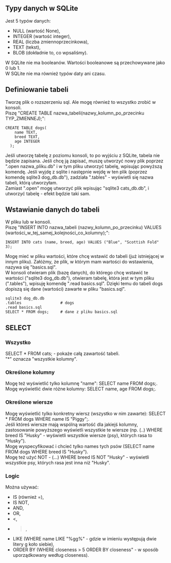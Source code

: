 ## Typy danych w SQLite  
Jest 5 typów danych:  
- NULL (wartość None),  
- INTEGER (wartość integer),  
- REAL (liczba zmiennoprzecinkowa),  
- TEXT (tekst),  
- BLOB (dokładnie to, co wpsaliśmy).  
  
W SQLite nie ma booleanów. Wartości booleanowe są przechowywane jako 0 lub 1.  
W SQLite nie ma również typów daty ani czasu.  
  
## Definiowanie tabeli  
Tworzę plik o rozszerzeniu sql. Ale mogę również to wszystko zrobić w konsoli.  
Piszę "CREATE TABLE nazwa_tabeli(nazwy_kolumn_po_przecinku TYP_ZMIENNEJ);":  
```
CREATE TABLE dogs(
    name TEXT,
    breed TEXT,
    age INTEGER
  );
```
Jeśli utworzę tabelę z poziomu konsoli, to po wyjściu z SQLite, tabela nie będzie zapisana. Jeśli chcę ją zapisać, muszę utworzyć nowy plik poprzez ".open nazwa_pliku.db" i w tym pliku utworzyć tabelę, wpisując powyższą komendę. Jeśli wyjdę z sqlite i następnie wejdę w ten plik (poprzez komendę sqlite3 dog_db.db"), zadziała ".tables" - wyświetli się nazwa tabeli, którą utworzyłam.  
Zamiast ".open" mogę utworzyć plik wpisując "sqlite3 cats_db.db", i utworzyć tabelę - efekt będzie taki sam.  
  
## Wstawianie danych do tabeli  
W pliku lub w konsoli.  
Piszę "INSERT INTO nazwa_tabeli (nazwy_kolumn_po_przecinku) VALUES (wartości_w_tej_samej_kolejności_co_kolumny);":  
```
INSERT INTO cats (name, breed, age) VALUES ("Blue", "Scottish Fold" 3);
```
  
Mogę mieć w pliku wartości, które chcę wstawić do tabeli (już istniejącej w innym pliku). Załóżmy, że plik, w którym mam wartości do wstawienia, nazywa się "basics.sql".  
W konsoli otwieram plik (bazę danych), do którego chcę wstawić te wartości ("sqlite3 dog_db.db"), otwieram tabelę, która jest w tym pliku (".tables"), wpisuję komendę ".read basics.sql". Dzięki temu do tabeli dogs dopiszą się dane (wartości) zawarte w pliku "basics.sql".  
```
sqlite3 dog_db.db
.tables                 # dogs
.read basics.sql 
SELECT * FROM dogs;     # dane z pliku basics.sql   
```
  
  
## SELECT  
### Wszystko  
SELECT * FROM cats; - pokaże całą zawartość tabeli.  
"*" oznacza "wszystkie kolumny".  
  
### Określone kolumny  
Mogę też wyświetlić tylko kolumnę "name": SELECT name FROM dogs;.  
Mogę wyświetlić dwie różne kolumny: SELECT name, age FROM dogs;.  
  
### Określone wiersze  
Mogę wyświetlić tylko konkretny wiersz (wszystko w nim zawarte): SELECT * FROM dogs WHERE name IS "Piggy";.  
Jeśli któreś wiersze mają wspólną wartość dla jakiejś kolumny, zastosowanie powyższego wyświetli wszystkie te wiersze (np. (..) WHERE breed IS "Husky" - wyświetli wszystkie wiersze (psy), których rasa to "Husky").  
Mogę wyspecyfikować i chcieć tylko names tych psów (SELECT name FROM dogs WHERE breed IS "Husky").  
Mogę też użyć NOT - (...) WHERE breed IS NOT "Husky" - wyświetli wszystkie psy, których rasa jest inna niż "Husky".  
  
### Logic  
Można używać:  
- IS (również =),  
- IS NOT,  
- AND,  
- OR,  
- <,  
- >,  
- LIKE (WHERE name LIKE "%gg%" - gdzie w imieniu występują dwie litery g koło siebie),  
- ORDER BY (WHERE closeness > 5 ORDER BY closeness" - w sposób uporządkowany według closeness).

